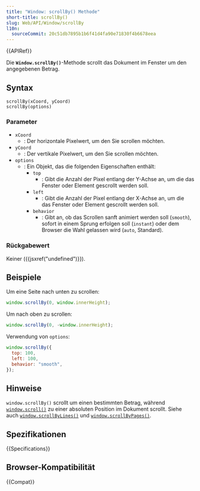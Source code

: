 ```yaml
---
title: "Window: scrollBy() Methode"
short-title: scrollBy()
slug: Web/API/Window/scrollBy
l10n:
  sourceCommit: 20c51db7895b1b6f41d4fa90e71830f4b6678eea
---
```


{{APIRef}}

Die **`Window.scrollBy()`**-Methode scrollt das Dokument im Fenster um den angegebenen Betrag.

## Syntax

```js-nolint
scrollBy(xCoord, yCoord)
scrollBy(options)
```

### Parameter

- `xCoord`
  - : Der horizontale Pixelwert, um den Sie scrollen möchten.
- `yCoord`
  - : Der vertikale Pixelwert, um den Sie scrollen möchten.
- `options`
  - : Ein Objekt, das die folgenden Eigenschaften enthält:
    - `top`
      - : Gibt die Anzahl der Pixel entlang der Y-Achse an, um die das Fenster oder Element gescrollt werden soll.
    - `left`
      - : Gibt die Anzahl der Pixel entlang der X-Achse an, um die das Fenster oder Element gescrollt werden soll.
    - `behavior`
      - : Gibt an, ob das Scrollen sanft animiert werden soll (`smooth`), sofort in einem Sprung erfolgen soll (`instant`) oder dem Browser die Wahl gelassen wird (`auto`, Standard).

### Rückgabewert

Keiner ({{jsxref("undefined")}}).

## Beispiele

Um eine Seite nach unten zu scrollen:

```js
window.scrollBy(0, window.innerHeight);
```

Um nach oben zu scrollen:

```js
window.scrollBy(0, -window.innerHeight);
```

Verwendung von `options`:

```js
window.scrollBy({
  top: 100,
  left: 100,
  behavior: "smooth",
});
```

## Hinweise

`window.scrollBy()` scrollt um einen bestimmten Betrag, während [`window.scroll()`](/de/docs/Web/API/Window/scroll) zu einer absoluten Position im Dokument scrollt. Siehe auch [`window.scrollByLines()`](/de/docs/Web/API/Window/scrollByLines) und [`window.scrollByPages()`](/de/docs/Web/API/Window/scrollByPages).

## Spezifikationen

{{Specifications}}

## Browser-Kompatibilität

{{Compat}}
